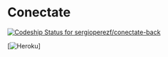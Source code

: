 # Conectate

[ ![Codeship Status for sergioperezf/conectate-back](https://app.codeship.com/projects/8af1a200-265e-0136-0fb5-1a4fdef819d4/status?branch=develop)](https://app.codeship.com/projects/286826)

[![Heroku](https://heroku-badge.herokuapp.com/?app=conectate-test)]
